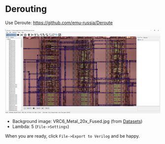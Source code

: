 # Derouting

Use Deroute: https://github.com/emu-russia/Deroute

![deroute_demo](deroute_demo.jpg)

- Background image: VRC6_Metal_20x_Fused.jpg (from [Datasets](https://drive.google.com/drive/u/0/folders/1b24NsfRkVmzIqhkJ8HJMwoWck_qQ7g59))
- Lambda: 5 (`File->Settings`)

When you are ready, click `File->Export to Verilog` and be happy.
